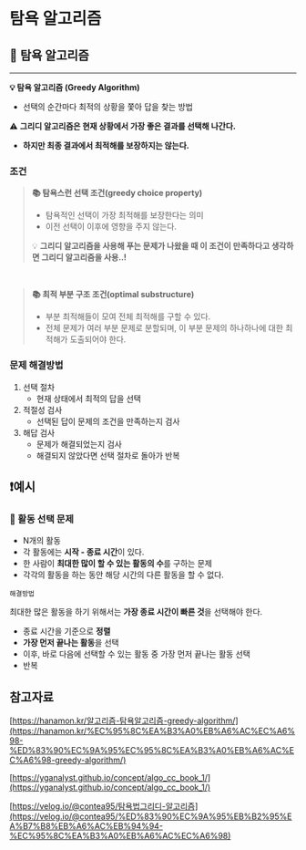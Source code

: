 # 탐욕 알고리즘

## 📌 탐욕 알고리즘

---


**💡 탐욕 알고리즘 (Greedy Algorithm)**

- 선택의 순간마다 최적의 상황을 쫓아 답을 찾는 방법



⚠️ **그리디 알고리즘은 현재 상황에서 가장 좋은 결과를 선택해 나간다.**

- **하지만 최종 결과에서 최적해를 보장하지는 않는다.**

### 조건

> **📚 탐욕스런 선택 조건(greedy choice property)**
>
> - 탐욕적인 선택이 가장 최적해를 보장한다는 의미
> - 이전 선택이 이후에 영향을 주지 않는다.
>
> 💡 **그리디 알고리즘을 사용해 푸는 문제가 나왔을 때 이 조건이 만족하다고 생각하면 그리디 알고리즘을 사용..!**

<br/>


> **📚 최적 부분 구조 조건(optimal substructure)**
>
> - 부분 최적해들이 모여 전체 최적해를 구할 수 있다.
> - 전체 문제가 여러 부분 문제로 분할되며, 이 부분 문제의 하나하나에 대한 최적해가 도출되어야 한다.

### 문제 해결방법

1. 선택 절차
    - 현재 상태에서 최적의 답을 선택
2. 적절성 검사
    - 선택된 답이 문제의 조건을 만족하는지 검사
3. 해답 검사
    - 문제가 해결되었는지 검사
    - 해결되지 않았다면 선택 절차로 돌아가 반복

## ❗예시

### **📖 활동 선택 문제**

- N개의 활동
- 각 활동에는 **시작 - 종료 시간**이 있다.
- 한 사람이 **최대한 많이 할 수 있는 활동의 수**를 구하는 문제
- 각각의 활동을 하는 동안 해당 시간의 다른 활동을 할 수 없다.

`해결방법`

최대한 많은 활동을 하기 위해서는 **가장 종료 시간이 빠른 것**을 선택해야 한다.

- 종료 시간을 기준으로 **정렬**
- **가장 먼저 끝나는 활동**을 선택
- 이후, 바로 다음에 선택할 수 있는 활동 중 가장 먼저 끝나는 활동 선택
- 반복

## 참고자료

[https://hanamon.kr/알고리즘-탐욕알고리즘-greedy-algorithm/](https://hanamon.kr/%EC%95%8C%EA%B3%A0%EB%A6%AC%EC%A6%98-%ED%83%90%EC%9A%95%EC%95%8C%EA%B3%A0%EB%A6%AC%EC%A6%98-greedy-algorithm/)

[https://yganalyst.github.io/concept/algo_cc_book_1/](https://yganalyst.github.io/concept/algo_cc_book_1/)

[https://velog.io/@contea95/탐욕법그리디-알고리즘](https://velog.io/@contea95/%ED%83%90%EC%9A%95%EB%B2%95%EA%B7%B8%EB%A6%AC%EB%94%94-%EC%95%8C%EA%B3%A0%EB%A6%AC%EC%A6%98)